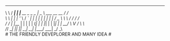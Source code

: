  __       ____   _                       ____                      __  
 \ \     / ___| | |__     __ _   _   _  |  _ \    ___  __   __    / /  
  \ \   | |     | '_ \   / _` | | | | | | | | |  / _ \ \ \ / /   / /   
  / /   | |___  | | | | | (_| | | |_| | | |_| | |  __/  \ V /    \ \   
 /_/     \____| |_| |_|  \__,_|  \__,_| |____/   \___|   \_/      \_\  
               # THE FRIENDLY DEVEPLORER AND MANY IDEA #

